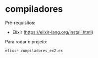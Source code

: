 # compiladores

Pré-requisitos:

- Elixir (https://elixir-lang.org/install.html)

Para rodar o projeto:

```bash
elixir compiladores_ex2.ex
```
